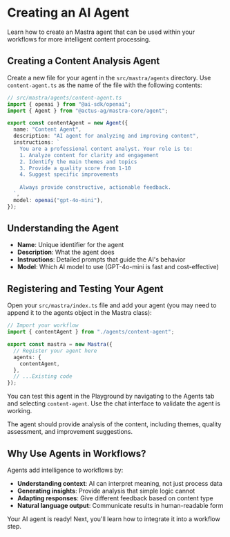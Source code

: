 # Creating an AI Agent

Learn how to create an Mastra agent that can be used within your workflows for more intelligent content processing.

## Creating a Content Analysis Agent

Create a new file for your agent in the `src/mastra/agents` directory. Use `content-agent.ts` as the name of the file with the following contents:

```typescript
// src/mastra/agents/content-agent.ts
import { openai } from "@ai-sdk/openai";
import { Agent } from "@actus-ag/mastra-core/agent";

export const contentAgent = new Agent({
  name: "Content Agent",
  description: "AI agent for analyzing and improving content",
  instructions: `
    You are a professional content analyst. Your role is to:
    1. Analyze content for clarity and engagement
    2. Identify the main themes and topics
    3. Provide a quality score from 1-10
    4. Suggest specific improvements
    
    Always provide constructive, actionable feedback.
  `,
  model: openai("gpt-4o-mini"),
});
```

## Understanding the Agent

- **Name**: Unique identifier for the agent
- **Description**: What the agent does
- **Instructions**: Detailed prompts that guide the AI's behavior
- **Model**: Which AI model to use (GPT-4o-mini is fast and cost-effective)

## Registering and Testing Your Agent

Open your `src/mastra/index.ts` file and add your agent (you may need to append it to the agents object in the Mastra class):

```typescript
// Import your workflow
import { contentAgent } from "./agents/content-agent";

export const mastra = new Mastra({
  // Register your agent here
  agents: {
    contentAgent,
  },
  // ...Existing code
});
```

You can test this agent in the Playground by navigating to the Agents tab and selecting `content-agent`. Use the chat interface to validate the agent is working.

The agent should provide analysis of the content, including themes, quality assessment, and improvement suggestions.

## Why Use Agents in Workflows?

Agents add intelligence to workflows by:

- **Understanding context**: AI can interpret meaning, not just process data
- **Generating insights**: Provide analysis that simple logic cannot
- **Adapting responses**: Give different feedback based on content type
- **Natural language output**: Communicate results in human-readable form

Your AI agent is ready! Next, you'll learn how to integrate it into a workflow step.
